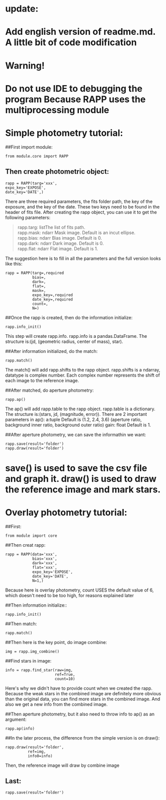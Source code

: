 # update:
Add english version of readme.md.
A little bit of code modification
==================================================
# Warning!
Do not use IDE to debugging the program
Because RAPP uses the multiprocessing module
==================================================
# Simple photometry tutorial:

##First import module:

    from module.core import RAPP

## Then create photometric object:

    rapp = RAPP(targ='xxx',
    expo_key='EXPOSE',
    date_key='DATE',)

There are three required parameters, the fits folder path, the key of the exposure, and the key of the date. These two keys need to be found in the header of fits file. After creating the rapp object, you can use it to get the following parameters:

>rapp.targ: listThe list of fits path.  
>rapp.mask: ndarr Mask image. Default is an incut ellipse.  
>rapp.bias: ndarr Bias image. Default is 0.  
>rapp.dark: ndarr Dark image. Default is 0.  
>rapp.flat: ndarr Flat image. Default is 1.  

The suggestion here is to fill in all the parameters and the full version looks like this:

    rapp = RAPP(targ=,required
                bias=,
                dark=,
                flat=,
                mask=,
                expo_key=,required
                date_key=,required
                count=,
                N=)

##Once the rapp is created, then do the information initialize:

    rapp.info_init()

This step will create rapp.info. rapp.info is a pandas.DataFrame. The structure is:(jd, (geometric radius, center of mass), star).

##After information initialized, do the match:

    rapp.match()

The match() will add rapp.shifts to the rapp object. rapp.shifts is a ndarray, datatype is complex number. Each complex number represents the shift of each image to the reference image.

##After matched, do aperture photometry:

    rapp.ap()

The ap() will add rapp.table to the rapp object. rapp.table is a dictionary. The structure is:(stars, jd, (magnitude, error)).
There are 2 important parameters in ap():
a:tuple Default is (1.2, 2.4, 3.6) (aperture ratio, background inner ratio, background outer ratio)
gain: float Default is 1.

##After aperture photometry, we can save the informathin we want:

    rapp.save(result='folder')
    rapp.draw(result='folder')

save() is used to save the csv file and graph it. draw() is used to draw the reference image and mark stars.
==================================================
# Overlay photometry tutorial:

##First:

    from module import core

##Then creat rapp:

    rapp = RAPP(data='xxx',
                bias='xxx',
                dark='xxx',
                flat='xxx',
                expo_key='EXPOSE',
                date_key='DATE',
                N=1,)

Because here is overlay photometry, count USES the default value of 6, which doesn't need to be too high, for reasons explained later

##Then information initialize::

    rapp.info_init()

##Then match:

    rapp.match()

##Then here is the key point, do image combine:

    img = rapp.img_combine()

##Find stars in image:

    info = rapp.find_star(raw=img,
                          ref=True,
                          count=10)

Here's why we didn't have to provide count when we created the rapp. Because the weak stars in the combined image are definitely more obvious than the original data, you can find more stars in the combined image. And also we get a new info from the combined image.

##Then aperture photometry, but it also need to throw info to ap() as an argument:

    rapp.ap(info)

##In the later process, the difference from the simple version is on draw():

    rapp.draw(result='folder',
              ref=img,
              info0=info)

Then, the reference image will draw by combine image

## Last:

    rapp.save(result='folder')
